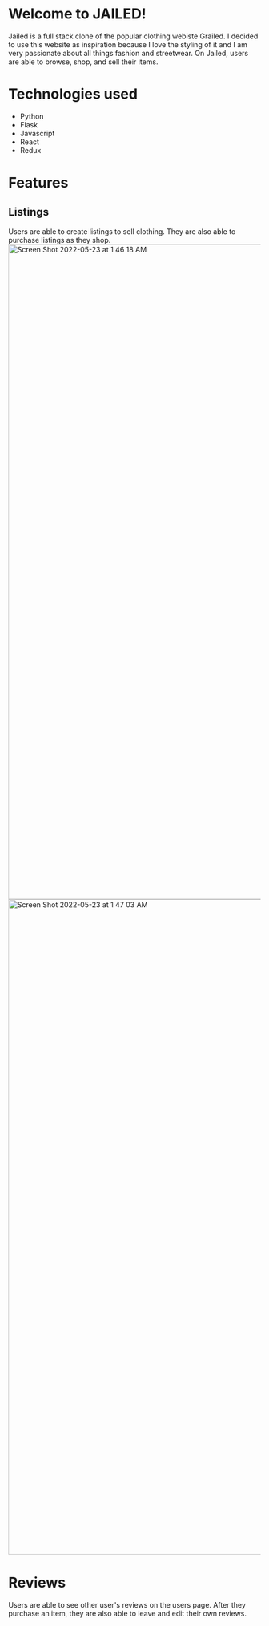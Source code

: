 # Welcome to JAILED!
Jailed is a full stack clone of the popular clothing webiste Grailed. I decided to use this website as inspiration because I love the styling of it and I am very passionate about all things fashion and streetwear. On Jailed, users are able to browse, shop, and sell their items.

# Technologies used
* Python
* Flask
* Javascript
* React
* Redux

# Features
## Listings 
Users are able to create listings to sell clothing. They are also able to purchase listings as they shop.
<img width="1308" alt="Screen Shot 2022-05-23 at 1 46 18 AM" src="https://user-images.githubusercontent.com/54949187/169780655-4327c6c9-4285-43a0-a864-26abfdf1791c.png">
<img width="1308" alt="Screen Shot 2022-05-23 at 1 47 03 AM" src="https://user-images.githubusercontent.com/54949187/169780826-6f4d9cb7-8a8d-442a-ad75-1f73cd13ab21.png">

# Reviews
Users are able to see other user's reviews on the users page. After they purchase an item, they are also able to leave and edit their own reviews.
